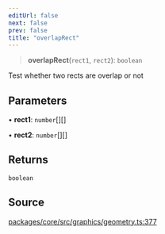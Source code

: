 ```yaml
---
editUrl: false
next: false
prev: false
title: "overlapRect"
---
```


> **overlapRect**(`rect1`, `rect2`): `boolean`

Test whether two rects are overlap or not

## Parameters

• **rect1**: `number`[][]

• **rect2**: `number`[][]

## Returns

`boolean`

## Source

[packages/core/src/graphics/geometry.ts:377](https://github.com/dgmjs/dgmjs/blob/main/packages/core/src/graphics/geometry.ts#L377)
